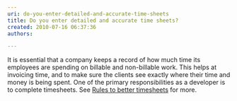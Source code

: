 ```yaml
---
uri: do-you-enter-detailed-and-accurate-time-sheets
title: Do you enter detailed and accurate time sheets?
created: 2010-07-16 06:37:36
authors:

---
```





<span class='intro'> It is essential that a company keeps a record of how much time its employees are spending on billable and non-billable work. This helps at invoicing time, and to make sure the clients see exactly where their time and money is being spent. One of the primary responsibilities as a developer is to complete timesheets. See <a href="http&#58;//www.ssw.com.au/ssw/Standards/Rules/RulesToBetterTimesheets.aspx">Rules to better timesheets</a> for more.
 </span>




